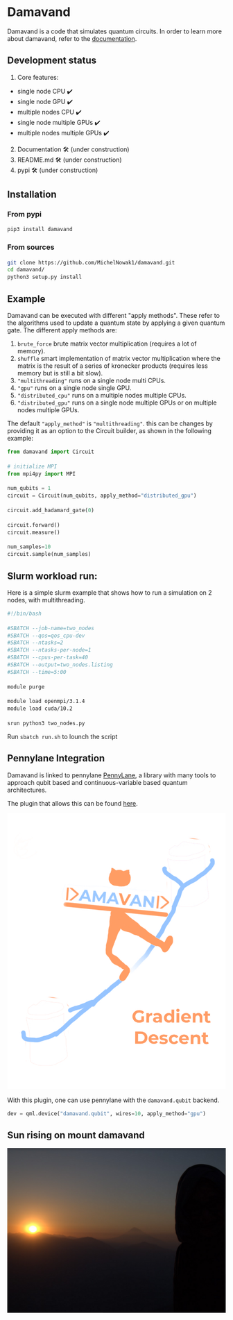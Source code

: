 # Damavand

Damavand is a code that simulates quantum circuits.
In order to learn more about damavand, refer to the [documentation](https://michelnowak1.github.io/damavand/).

## Development status

1. Core features:
  * single node CPU ✔️
  * single node GPU ✔️
  * multiple nodes CPU ✔️
  * single node multiple GPUs ✔️
  * multiple nodes multiple GPUs ✔️
2. Documentation 🛠️ (under construction) 
3. README.md 🛠️ (under construction) 
4. pypi 🛠️ (under construction) 

## Installation

### From pypi
```bash
pip3 install damavand
```

### From sources

```bash
git clone https://github.com/MichelNowak1/damavand.git
cd damavand/
python3 setup.py install
```

## Example
Damavand can be executed with different "apply methods". These refer to the algorithms used to update a quantum state by
applying a given quantum gate. The different apply methods are:

1. `brute_force` brute matrix vector multiplication (requires a lot of memory).
2. `shuffle` smart implementation of matrix vector multiplication where the matrix is the result of a series of
   kronecker products (requires less memory but is still a bit slow).
3. `"multithreading"` runs on a single node multi CPUs.
4. `"gpu"` runs on a single node single GPU.
5. `"distributed_cpu"` runs on a multiple nodes multiple CPUs.
6. `"distributed_gpu"` runs on a single node multiple GPUs or on multiple nodes multiple GPUs.

The default `"apply_method"` is `"multithreading"`. this can be changes by providing it as an option to the Circuit
builder, as shown in the following example:

```python
from damavand import Circuit

# initialize MPI
from mpi4py import MPI

num_qubits = 1
circuit = Circuit(num_qubits, apply_method="distributed_gpu")

circuit.add_hadamard_gate(0)

circuit.forward()
circuit.measure()

num_samples=10
circuit.sample(num_samples)
```

## Slurm workload run:

Here is a simple slurm example that shows how to run a simulation on 2 nodes, with multithreading.

```bash
#!/bin/bash

#SBATCH --job-name=two_nodes
#SBATCH --qos=qos_cpu-dev
#SBATCH --ntasks=2
#SBATCH --ntasks-per-node=1
#SBATCH --cpus-per-task=40
#SBATCH --output=two_nodes.listing
#SBATCH --time=5:00

module purge

module load openmpi/3.1.4
module load cuda/10.2

srun python3 two_nodes.py
```
Run `sbatch run.sh` to lounch the script

## Pennylane Integration

Damavand is linked to pennylane [PennyLane](https://pennylane.ai/), a library with many tools to approach qubit based
and continuous-variable based quantum architectures.

The plugin that allows this can be found [here](https://github.com/MichelNowak1/pennylane-damavand).


![damavand-gradient-descent](figures/damavand_gradient_descent.png)

With this plugin, one can use pennylane with the `damavand.qubit` backend.

```python
dev = qml.device("damavand.qubit", wires=10, apply_method="gpu")
```

## Sun rising on mount damavand

![damavand-sunrise](figures/damavand_2016_sunrise.png)
